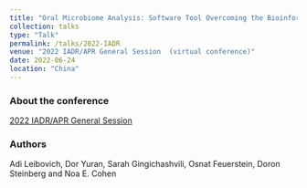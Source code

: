 ```yaml
---
title: "Oral Microbiome Analysis: Software Tool Overcoming the Bioinformatics Entry Barrier"
collection: talks
type: "Talk"
permalink: /talks/2022-IADR
venue: "2022 IADR/APR General Session  (virtual conference)"
date: 2022-06-24
location: "China"
---
```


### About the conference
[2022 IADR/APR General Session](https://www.iadr.org/2022iags)

### Authors
Adi Leibovich, Dor Yuran, Sarah Gingichashvili, Osnat Feuerstein, Doron Steinberg and Noa E. Cohen

